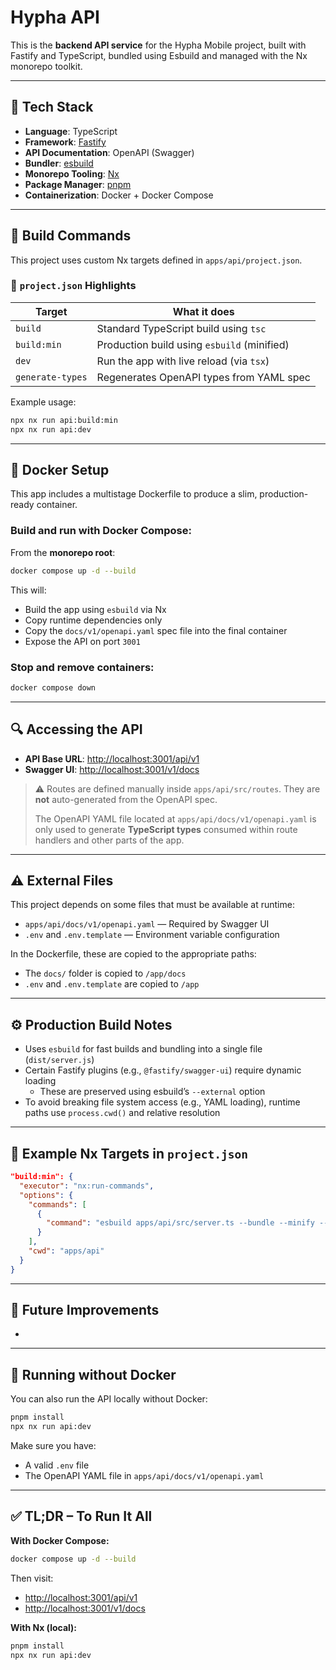 # Hypha API

This is the **backend API service** for the Hypha Mobile project, built with Fastify and TypeScript, bundled using Esbuild and managed with the Nx monorepo toolkit.

---

## 🔧 Tech Stack

- **Language**: TypeScript
- **Framework**: [Fastify](https://fastify.dev/)
- **API Documentation**: OpenAPI (Swagger)
- **Bundler**: [esbuild](https://esbuild.github.io/)
- **Monorepo Tooling**: [Nx](https://nx.dev/)
- **Package Manager**: [pnpm](https://pnpm.io/)
- **Containerization**: Docker + Docker Compose

---

## 💠 Build Commands

This project uses custom Nx targets defined in `apps/api/project.json`.

### 📁 `project.json` Highlights

| Target           | What it does                                |
| ---------------- | ------------------------------------------- |
| `build`          | Standard TypeScript build using `tsc`       |
| `build:min`      | Production build using `esbuild` (minified) |
| `dev`            | Run the app with live reload (via `tsx`)    |
| `generate-types` | Regenerates OpenAPI types from YAML spec    |

Example usage:

```bash
npx nx run api:build:min
npx nx run api:dev
```

---

## 🐳 Docker Setup

This app includes a multistage Dockerfile to produce a slim, production-ready container.

### Build and run with Docker Compose:

From the **monorepo root**:

```bash
docker compose up -d --build
```

This will:

- Build the app using `esbuild` via Nx
- Copy runtime dependencies only
- Copy the `docs/v1/openapi.yaml` spec file into the final container
- Expose the API on port `3001`

### Stop and remove containers:

```bash
docker compose down
```

---

## 🔍 Accessing the API

- **API Base URL**: [http://localhost:3001/api/v1](http://localhost:3001/api/v1)
- **Swagger UI**: [http://localhost:3001/v1/docs](http://localhost:3001/v1/docs)

> ⚠️ Routes are defined manually inside `apps/api/src/routes`. They are **not** auto-generated from the OpenAPI spec.
>
> The OpenAPI YAML file located at `apps/api/docs/v1/openapi.yaml` is only used to generate **TypeScript types** consumed within route handlers and other parts of the app.

---

## ⚠️ External Files

This project depends on some files that must be available at runtime:

- `apps/api/docs/v1/openapi.yaml` — Required by Swagger UI
- `.env` and `.env.template` — Environment variable configuration

In the Dockerfile, these are copied to the appropriate paths:

- The `docs/` folder is copied to `/app/docs`
- `.env` and `.env.template` are copied to `/app`

---

## ⚙️ Production Build Notes

- Uses `esbuild` for fast builds and bundling into a single file (`dist/server.js`)
- Certain Fastify plugins (e.g., `@fastify/swagger-ui`) require dynamic loading
  - These are preserved using esbuild’s `--external` option
- To avoid breaking file system access (e.g., YAML loading), runtime paths use `process.cwd()` and relative resolution

---

## 📜 Example Nx Targets in `project.json`

```json
"build:min": {
  "executor": "nx:run-commands",
  "options": {
    "commands": [
      {
        "command": "esbuild apps/api/src/server.ts --bundle --minify --platform=node --external:@fastify/swagger --external:@fastify/swagger-ui --outfile=dist/server.js"
      }
    ],
    "cwd": "apps/api"
  }
}
```

---

## 🚀 Future Improvements

-

---

## 🔪 Running without Docker

You can also run the API locally without Docker:

```bash
pnpm install
npx nx run api:dev
```

Make sure you have:

- A valid `.env` file
- The OpenAPI YAML file in `apps/api/docs/v1/openapi.yaml`

---

## ✅ TL;DR – To Run It All

**With Docker Compose:**

```bash
docker compose up -d --build
```

Then visit:

- [http://localhost:3001/api/v1](http://localhost:3001/api/v1)
- [http://localhost:3001/v1/docs](http://localhost:3001/v1/docs)

**With Nx (local):**

```bash
pnpm install
npx nx run api:dev
```


